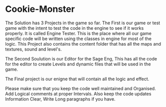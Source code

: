 Cookie-Monster
==============
The Solution has 3 Projects in the game so far. The First is our game or test game with the intent to test the code in the 
engine to see if it works properly. It is called Engine Tester. This is the place where all our game specific code will be
written using the classes in engine for most of the logic. This Project also contains the content folder that has all the 
maps and textures, sound and level's.

The Second Soulution is our Editor for the Sage Eng, This has all the code for the editor to create Levels and dynamic files
that will be used in the game.

The Final project is our enigne that will contain all the logic and effect.

Please make sure that you keep the code well maintained and Organised. Add Logical comments at proper Intervals. Also
keep the code updates Information Clear, Write Long paragraphs if you have.